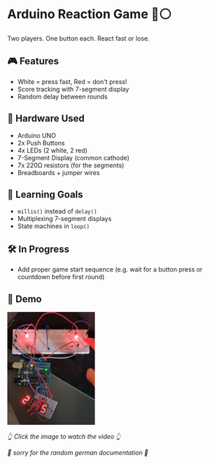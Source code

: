 # Arduino Reaction Game 🔴⚪

Two players. One button each. React fast or lose.

## 🎮 Features
- White = press fast, Red = don't press!
- Score tracking with 7-segment display
- Random delay between rounds

## 🔧 Hardware Used
- Arduino UNO
- 2x Push Buttons
- 4x LEDs (2 white, 2 red)
- 7-Segment Display (common cathode)
- 7x 220Ω resistors (for the segments)
- Breadboards + jumper wires

## 🧠 Learning Goals
- `millis()` instead of `delay()`
- Multiplexing 7-segment displays
- State machines in `loop()`

## 🛠️ In Progress
- Add proper game start sequence (e.g. wait for a button press or countdown before first round)

## 📸 Demo
<a href="https://streamable.com/3hbehw">
  <img src="image.png" width="200" alt="Reaction Game Demo"/>
</a>
<br>
  <p><em>👆 Click the image to watch the video 👆</em></p>

<p><em>🐔 sorry for the random german documentation 🐔 </em></p>

